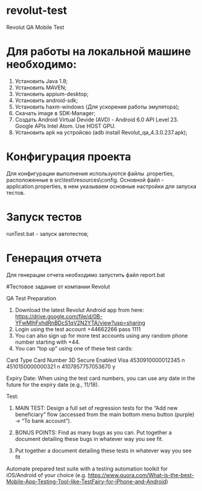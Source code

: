 # revolut-test
Revolut QA Mobile Test

# Для работы на локальной машине необходимо:
1) Установить Java 1.8;
2) Установить MAVEN;
3) Установить appium-desktop;
4) Установить android-sdk;
5) Установить haxm-windows (Для ускорения работы эмулятора);
6) Скачать image в SDK-Manager;
6) Создать Android Virtual Devide (AVD) - Android 6.0 API Level 23. Google APIs Intel Atom. Use HOST GPU.
7) Установить apk на устройсво (adb install Revolut_qa_4.3.0.237.apk);

# Конфигурация проекта
Для конфигурации выполнения используются файлы .properties, расположенные в src\test\resources\config.
Основной файл - application.properties, в нем указываем основные настройки для запуска тестов.


# Запуск тестов
runTest.bat - запуск автотестов;

# Генерация отчета
Для генерации отчета необходимо запустить файл report.bat



#Тестовое задание от компании Revolut

QA Test
Preparation
1.	Download the latest Revolut Android app from here:
https://drive.google.com/file/d/0B-YFwMlhFxhdRnBDcS1qV2N2YTA/view?usp=sharing
2.	Login using the test account +44662266 pass 1111
3.	You can also sign up for more test accounts using any random phone number starting with +44.
4.	You can “top up” using one of these test cards:

Card Type		Card Number		3D Secure Enabled
Visa	4530910000012345	n
	    4510150000000321	n
	    4107857757053670	y

Expiry Date: When using the test card numbers, you can use any date in the future for the expiry date (e.g., 11/18).


Test:

1.	MAIN TEST: Design a full set of regression tests for the “Add new beneficiary” flow (accessed from the main bottom menu button (purple) -> “To bank account”).

2.	BONUS POINTS: Find as many bugs as you can. Put together a document detailing these bugs in whatever way you see fit.

3.	Put together a document detailing these tests in whatever way you see fit


Automate prepared test suite with a testing automation toolkit for iOS/Android of your choice (e.g. https://www.quora.com/What-is-the-best-Mobile-App-Testing-Tool-like-TestFairy-for-iPhone-and-Android)
